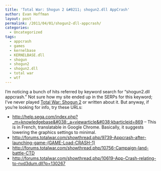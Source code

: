 ```yaml
---
title: 'Total War: Shogun 2 &#8211; shogun2.dll AppCrash'
author: Evan Hoffman
layout: post
permalink: /2011/04/01/shogun2-dll-appcrash/
categories:
  - Uncategorized
tags:
  - appcrash
  - games
  - kernelbase
  - KERNELBASE.dll
  - shogun
  - shogun2
  - shogun2.dll
  - total war
  - wtf
---
```

I&#8217;m noticing a bunch of hits referred by keyword search for &#8220;shogun2.dll appcrash.&#8221; Not sure how my site ended up in the SERPs for this keyword; I&#8217;ve never played <a href="http://www.totalwar.com/shogun2" onclick="_gaq.push(['_trackEvent', 'outbound-article', 'http://www.totalwar.com/shogun2', 'Total War: Shogun 2']);" >Total War: Shogun 2</a> or written about it. But anyway, if you&#8217;re looking for info, try these URLs:

  * <a href="http://help.sega.com/index.php?_m=knowledgebase&#038;_a=viewarticle&#038;kbarticleid=869" onclick="_gaq.push(['_trackEvent', 'outbound-article', 'http://help.sega.com/index.php?_m=knowledgebase&_a=viewarticle&kbarticleid=869', 'http://help.sega.com/index.php?_m=knowledgebase&_a=viewarticle&kbarticleid=869']);" >http://help.sega.com/index.php?_m=knowledgebase&#038;_a=viewarticle&#038;kbarticleid=869</a> &#8211; This is in French, translatable in Google Chrome. Basically, it suggests lowering the graphics settings to minimal.
  * <a href="http://forums.totalwar.com/showthread.php/9739-Appcrash-after-launching-game-(GAME-Load-CRASH-1)" onclick="_gaq.push(['_trackEvent', 'outbound-article', 'http://forums.totalwar.com/showthread.php/9739-Appcrash-after-launching-game-(GAME-Load-CRASH-1)', 'http://forums.totalwar.com/showthread.php/9739-Appcrash-after-launching-game-(GAME-Load-CRASH-1)']);" >http://forums.totalwar.com/showthread.php/9739-Appcrash-after-launching-game-(GAME-Load-CRASH-1)</a>
  * <a href="http://forums.totalwar.com/showthread.php/10756-Campaign-land-battle-CTD" onclick="_gaq.push(['_trackEvent', 'outbound-article', 'http://forums.totalwar.com/showthread.php/10756-Campaign-land-battle-CTD', 'http://forums.totalwar.com/showthread.php/10756-Campaign-land-battle-CTD']);" >http://forums.totalwar.com/showthread.php/10756-Campaign-land-battle-CTD</a>
  * <a href="http://forums.totalwar.com/showthread.php/10619-App-Crash-relating-to-nvd3dum.dll?p=130267" onclick="_gaq.push(['_trackEvent', 'outbound-article', 'http://forums.totalwar.com/showthread.php/10619-App-Crash-relating-to-nvd3dum.dll?p=130267', 'http://forums.totalwar.com/showthread.php/10619-App-Crash-relating-to-nvd3dum.dll?p=130267']);" >http://forums.totalwar.com/showthread.php/10619-App-Crash-relating-to-nvd3dum.dll?p=130267</a>